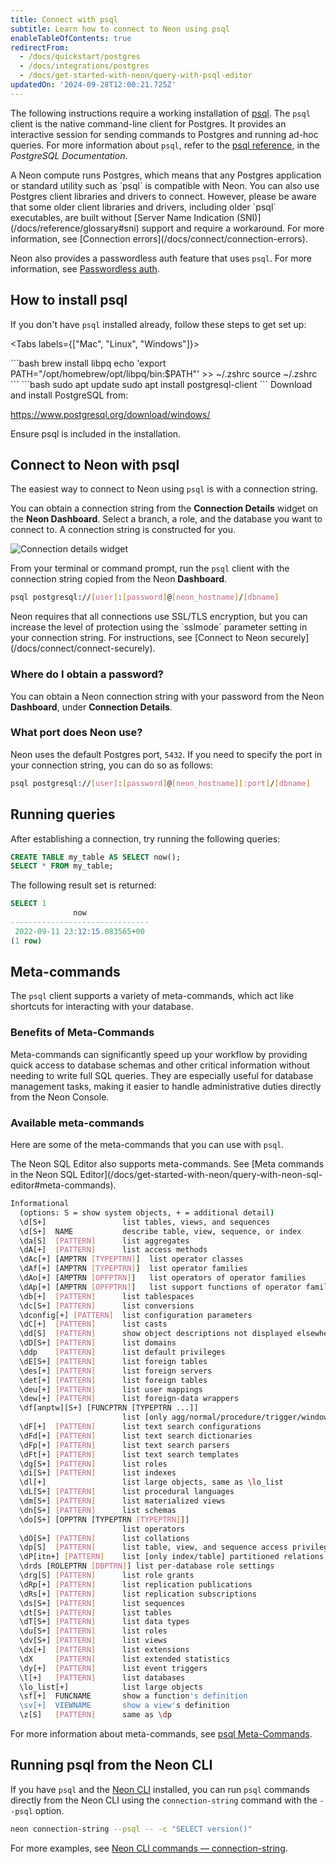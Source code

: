 ```yaml
---
title: Connect with psql
subtitle: Learn how to connect to Neon using psql
enableTableOfContents: true
redirectFrom:
  - /docs/quickstart/postgres
  - /docs/integrations/postgres
  - /docs/get-started-with-neon/query-with-psql-editor
updatedOn: '2024-09-28T12:00:21.725Z'
---
```


The following instructions require a working installation of [psql](https://www.postgresql.org/download/). The `psql` client is the native command-line client for Postgres. It provides an interactive session for sending commands to Postgres and running ad-hoc queries. For more information about `psql`, refer to the [psql reference](https://www.postgresql.org/docs/15/app-psql.html), in the _PostgreSQL Documentation_.

<Admonition type="note">
A Neon compute runs Postgres, which means that any Postgres application or standard utility such as `psql` is compatible with Neon. You can also use Postgres client libraries and drivers to connect. However, please be aware that some older client libraries and drivers, including older `psql` executables, are built without [Server Name Indication (SNI)](/docs/reference/glossary#sni) support and require a workaround. For more information, see [Connection errors](/docs/connect/connection-errors).

Neon also provides a passwordless auth feature that uses `psql`. For more information, see [Passwordless auth](/docs/connect/passwordless-connect).
</Admonition>

## How to install psql

If you don't have `psql` installed already, follow these steps to get set up:

<Tabs labels={["Mac", "Linux", "Windows"]}>

<TabItem>
```bash
brew install libpq
echo 'export PATH="/opt/homebrew/opt/libpq/bin:$PATH"' >> ~/.zshrc
source ~/.zshrc
```

</TabItem>

<TabItem>
```bash
sudo apt update
sudo apt install postgresql-client
```

</TabItem>

<TabItem>
Download and install PostgreSQL from:

https://www.postgresql.org/download/windows/

Ensure psql is included in the installation.
</TabItem>

</Tabs>

## Connect to Neon with psql

The easiest way to connect to Neon using `psql` is with a connection string.

You can obtain a connection string from the **Connection Details** widget on the **Neon Dashboard**. Select a branch, a role, and the database you want to connect to. A connection string is constructed for you.

![Connection details widget](/docs/connect/connection_details.png)

From your terminal or command prompt, run the `psql` client with the connection string copied from the Neon **Dashboard**.

```bash shouldWrap
psql postgresql://[user]:[password]@[neon_hostname]/[dbname]
```

<Admonition type="note">
Neon requires that all connections use SSL/TLS encryption, but you can increase the level of protection using the `sslmode` parameter setting in your connection string. For instructions, see [Connect to Neon securely](/docs/connect/connect-securely).
</Admonition>

### Where do I obtain a password?

You can obtain a Neon connection string with your password from the Neon **Dashboard**, under **Connection Details**.

### What port does Neon use?

Neon uses the default Postgres port, `5432`. If you need to specify the port in your connection string, you can do so as follows:

```bash shouldWrap
psql postgresql://[user]:[password]@[neon_hostname][:port]/[dbname]
```

## Running queries

After establishing a connection, try running the following queries:

```sql
CREATE TABLE my_table AS SELECT now();
SELECT * FROM my_table;
```

The following result set is returned:

```sql
SELECT 1
              now
-------------------------------
 2022-09-11 23:12:15.083565+00
(1 row)
```

## Meta-commands

The `psql` client supports a variety of meta-commands, which act like shortcuts for interacting with your database.

### Benefits of Meta-Commands

Meta-commands can significantly speed up your workflow by providing quick access to database schemas and other critical information without needing to write full SQL queries. They are especially useful for database management tasks, making it easier to handle administrative duties directly from the Neon Console.

### Available meta-commands

Here are some of the meta-commands that you can use with `psql`.

<Admonition type="note">
The Neon SQL Editor also supports meta-commands. See [Meta commands in the Neon SQL Editor](/docs/get-started-with-neon/query-with-neon-sql-editor#meta-commands).
</Admonition>

```bash
Informational
  (options: S = show system objects, + = additional detail)
  \d[S+]                 list tables, views, and sequences
  \d[S+]  NAME           describe table, view, sequence, or index
  \da[S]  [PATTERN]      list aggregates
  \dA[+]  [PATTERN]      list access methods
  \dAc[+] [AMPTRN [TYPEPTRN]]  list operator classes
  \dAf[+] [AMPTRN [TYPEPTRN]]  list operator families
  \dAo[+] [AMPTRN [OPFPTRN]]   list operators of operator families
  \dAp[+] [AMPTRN [OPFPTRN]]   list support functions of operator families
  \db[+]  [PATTERN]      list tablespaces
  \dc[S+] [PATTERN]      list conversions
  \dconfig[+] [PATTERN]  list configuration parameters
  \dC[+]  [PATTERN]      list casts
  \dd[S]  [PATTERN]      show object descriptions not displayed elsewhere
  \dD[S+] [PATTERN]      list domains
  \ddp    [PATTERN]      list default privileges
  \dE[S+] [PATTERN]      list foreign tables
  \des[+] [PATTERN]      list foreign servers
  \det[+] [PATTERN]      list foreign tables
  \deu[+] [PATTERN]      list user mappings
  \dew[+] [PATTERN]      list foreign-data wrappers
  \df[anptw][S+] [FUNCPTRN [TYPEPTRN ...]]
                         list [only agg/normal/procedure/trigger/window] functions
  \dF[+]  [PATTERN]      list text search configurations
  \dFd[+] [PATTERN]      list text search dictionaries
  \dFp[+] [PATTERN]      list text search parsers
  \dFt[+] [PATTERN]      list text search templates
  \dg[S+] [PATTERN]      list roles
  \di[S+] [PATTERN]      list indexes
  \dl[+]                 list large objects, same as \lo_list
  \dL[S+] [PATTERN]      list procedural languages
  \dm[S+] [PATTERN]      list materialized views
  \dn[S+] [PATTERN]      list schemas
  \do[S+] [OPPTRN [TYPEPTRN [TYPEPTRN]]]
                         list operators
  \dO[S+] [PATTERN]      list collations
  \dp[S]  [PATTERN]      list table, view, and sequence access privileges
  \dP[itn+] [PATTERN]    list [only index/table] partitioned relations [n=nested]
  \drds [ROLEPTRN [DBPTRN]] list per-database role settings
  \drg[S] [PATTERN]      list role grants
  \dRp[+] [PATTERN]      list replication publications
  \dRs[+] [PATTERN]      list replication subscriptions
  \ds[S+] [PATTERN]      list sequences
  \dt[S+] [PATTERN]      list tables
  \dT[S+] [PATTERN]      list data types
  \du[S+] [PATTERN]      list roles
  \dv[S+] [PATTERN]      list views
  \dx[+]  [PATTERN]      list extensions
  \dX     [PATTERN]      list extended statistics
  \dy[+]  [PATTERN]      list event triggers
  \l[+]   [PATTERN]      list databases
  \lo_list[+]            list large objects
  \sf[+]  FUNCNAME       show a function's definition
  \sv[+]  VIEWNAME       show a view's definition
  \z[S]   [PATTERN]      same as \dp
```

For more information about meta-commands, see [psql Meta-Commands](https://www.postgresql.org/docs/current/app-psql.html#APP-PSQL-META-COMMANDS).

## Running psql from the Neon CLI

If you have `psql` and the [Neon CLI](/docs/reference/neon-cli) installed, you can run `psql` commands directly from the Neon CLI using the `connection-string` command with the `--psql` option.

```bash
neon connection-string --psql -- -c "SELECT version()"
```

For more examples, see [Neon CLI commands — connection-string](/docs/reference/cli-connection-string).

<NeedHelp/>
